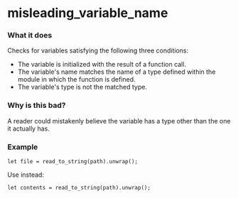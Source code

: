 # misleading_variable_name

### What it does
Checks for variables satisfying the following three conditions:
- The variable is initialized with the result of a function call.
- The variable's name matches the name of a type defined within the module in which the
  function is defined.
- The variable's type is not the matched type.

### Why is this bad?
A reader could mistakenly believe the variable has a type other than the one it actually
has.

### Example
```rust,no_run
let file = read_to_string(path).unwrap();
```
Use instead:
```rust,no_run
let contents = read_to_string(path).unwrap();
```
